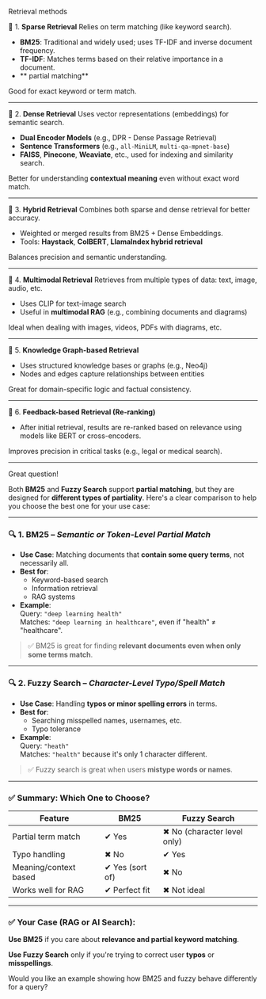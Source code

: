 Retrieval methods

 🔹 1. **Sparse Retrieval**
Relies on term matching (like keyword search).
- **BM25**: Traditional and widely used; uses TF-IDF and inverse document frequency.
- **TF-IDF**: Matches terms based on their relative importance in a document.
- ** partial matching**
  
 Good for exact keyword or term match.

---

🔹 2. **Dense Retrieval**
Uses vector representations (embeddings) for semantic search.
- **Dual Encoder Models** (e.g., DPR - Dense Passage Retrieval)
- **Sentence Transformers** (e.g., `all-MiniLM`, `multi-qa-mpnet-base`)
- **FAISS**, **Pinecone**, **Weaviate**, etc., used for indexing and similarity search.

 Better for understanding **contextual meaning** even without exact word match.

---

 🔹 3. **Hybrid Retrieval**
Combines both sparse and dense retrieval for better accuracy.
- Weighted or merged results from BM25 + Dense Embeddings.
- Tools: **Haystack**, **ColBERT**, **LlamaIndex hybrid retrieval**

 Balances precision and semantic understanding.

---

 🔹 4. **Multimodal Retrieval**
Retrieves from multiple types of data: text, image, audio, etc.
- Uses CLIP for text-image search
- Useful in **multimodal RAG** (e.g., combining documents and diagrams)

 Ideal when dealing with images, videos, PDFs with diagrams, etc.

---

 🔹 5. **Knowledge Graph-based Retrieval**
- Uses structured knowledge bases or graphs (e.g., Neo4j)
- Nodes and edges capture relationships between entities

 Great for domain-specific logic and factual consistency.

---

 🔹 6. **Feedback-based Retrieval (Re-ranking)**
- After initial retrieval, results are re-ranked based on relevance using models like BERT or cross-encoders.

 Improves precision in critical tasks (e.g., legal or medical search).

---



Great question!

Both **BM25** and **Fuzzy Search** support **partial matching**, but they are designed for **different types of partiality**. Here's a clear comparison to help you choose the best one for your use case:

---

### 🔍 1. **BM25** – *Semantic or Token-Level Partial Match*

- **Use Case**: Matching documents that **contain some query terms**, not necessarily all.
- **Best for**:
  - Keyword-based search
  - Information retrieval
  - RAG systems
- **Example**:  
  Query: `"deep learning health"`  
  Matches: `"deep learning in healthcare"`, even if "health" ≠ "healthcare".

> ✅ BM25 is great for finding **relevant documents even when only some terms match**.

---

### 🔍 2. **Fuzzy Search** – *Character-Level Typo/Spell Match*

- **Use Case**: Handling **typos or minor spelling errors** in terms.
- **Best for**:
  - Searching misspelled names, usernames, etc.
  - Typo tolerance
- **Example**:  
  Query: `"heath"`  
  Matches: `"health"` because it's only 1 character different.

> ✅ Fuzzy search is great when users **mistype words or names**.

---

### ✅ Summary: Which One to Choose?

| Feature                    | BM25                        | Fuzzy Search               |
|---------------------------|-----------------------------|----------------------------|
| Partial term match        | ✔ Yes                       | ✖ No (character level only)|
| Typo handling             | ✖ No                        | ✔ Yes                      |
| Meaning/context based     | ✔ Yes (sort of)             | ✖ No                       |
| Works well for RAG        | ✔ Perfect fit               | ✖ Not ideal                |

---

### ✅ Your Case (RAG or AI Search):
**Use BM25** if you care about **relevance and partial keyword matching**.

**Use Fuzzy Search** only if you're trying to correct user **typos** or **misspellings**.

Would you like an example showing how BM25 and fuzzy behave differently for a query?